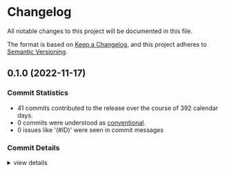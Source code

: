 # Changelog

All notable changes to this project will be documented in this file.

The format is based on [Keep a Changelog](https://keepachangelog.com/en/1.0.0/),
and this project adheres to [Semantic Versioning](https://semver.org/spec/v2.0.0.html).

## 0.1.0 (2022-11-17)

### Commit Statistics

<csr-read-only-do-not-edit/>

 - 41 commits contributed to the release over the course of 392 calendar days.
 - 0 commits were understood as [conventional](https://www.conventionalcommits.org).
 - 0 issues like '(#ID)' were seen in commit messages

### Commit Details

<csr-read-only-do-not-edit/>

<details><summary>view details</summary>

 * **Uncategorized**
    - Add initial CHANGELOG.md files ([`cd36b7e`](https://github.com/kiibohd/kiibohd-firmware/commit/cd36b7ed6e28b1172afe4b5b05204e30c5f5640d))
    - cargo fmt ([`35bd382`](https://github.com/kiibohd/kiibohd-firmware/commit/35bd382018a4ce0df3c02ac9f765f9755d512f6c))
    - Add firmware revision support for bootloader ([`370cac8`](https://github.com/kiibohd/kiibohd-firmware/commit/370cac807f17e8ab407a93c83e9128be9018400b))
    - Large refactor ([`2f4d804`](https://github.com/kiibohd/kiibohd-firmware/commit/2f4d804443941f429eae191a022bc40c55b188fe))
    - Updating versions, clippy fix and update ISSI app note comment ([`964bf66`](https://github.com/kiibohd/kiibohd-firmware/commit/964bf667342744649b6ac68149f8ef619a123994))
    - Fix HID-IO issi pwm control ([`e62339a`](https://github.com/kiibohd/kiibohd-firmware/commit/e62339a55cf58041b2a08d16bc6f3746ae6eb382))
    - Fix general clippy errors ([`7dfcb88`](https://github.com/kiibohd/kiibohd-firmware/commit/7dfcb88ae2233ad2091e3278376ef3ffb85dca67))
    - Initial HID-IO pixel control ([`7592f40`](https://github.com/kiibohd/kiibohd-firmware/commit/7592f4082540b22f29d90a6faf7de0521a7965f0))
    - Fix bootloader offset ([`b20c0b7`](https://github.com/kiibohd/kiibohd-firmware/commit/b20c0b76899a78c419ed0aa6416930ecae9615cb))
    - Fix ADC buffer reading and add new cargo-make options ([`9750862`](https://github.com/kiibohd/kiibohd-firmware/commit/97508620acfd7642346e6fd431abbe25766f2b15))
    - Update to use new hid-io unions ([`57c1443`](https://github.com/kiibohd/kiibohd-firmware/commit/57c1443682bda15bdaec69bf6b2b3d18c3e1dbcc))
    - Add basic LED Test support with HID-IO ([`9e66ef2`](https://github.com/kiibohd/kiibohd-firmware/commit/9e66ef2854ca1d384c0ecfbe57c42196c8196c7e))
    - Cleanup configs ([`7d3c85c`](https://github.com/kiibohd/kiibohd-firmware/commit/7d3c85c2c5d4e5cb631366cf03af7195d8b9be4f))
    - Add support for DWT Tickless Monotonics in rtic ([`7b1a3be`](https://github.com/kiibohd/kiibohd-firmware/commit/7b1a3be7c3ba1a05de04e56e3600ec7d2687c444))
    - [Keystone] Split bin.rs to constants and hidio ([`76175f0`](https://github.com/kiibohd/kiibohd-firmware/commit/76175f0c22db828f41c3ebbbcc6d41f7667b18a3))
    - Initial manufacturing test HID-IO message handling ([`e204b17`](https://github.com/kiibohd/kiibohd-firmware/commit/e204b171652dae9eb7a7568877a4f0736d9511af))
    - Adding matrix remapping for Keystone TKL ([`fa0907d`](https://github.com/kiibohd/kiibohd-firmware/commit/fa0907d4f20f9e2b5ddd63b474f25d3d909df54b))
    - Adding USB HID Lock LED KLL support ([`cf754d6`](https://github.com/kiibohd/kiibohd-firmware/commit/cf754d67d1c866dab5853884beed97690cccac9e))
    - [Gemini] USB now working ([`6381faf`](https://github.com/kiibohd/kiibohd-firmware/commit/6381fafc6847c0394325f2d502ea2fa23752e95c))
    - Fix/enable USB HID Mouse support ([`ae3aa1e`](https://github.com/kiibohd/kiibohd-firmware/commit/ae3aa1e087bc3f6cfbb5ad3683b7057c8144dfc6))
    - Updating Cargo.toml to use top-level override ([`15b9f59`](https://github.com/kiibohd/kiibohd-firmware/commit/15b9f591b7fa0ddd1a9937b8efe815cc8e09111c))
    - Move some configurations from .cargo/config to common_makefile.toml ([`4a30fb3`](https://github.com/kiibohd/kiibohd-firmware/commit/4a30fb3be3801250e5ff0d3df6a6e5da6da25d4c))
    - Update vergen to use official version ([`2ba90f9`](https://github.com/kiibohd/kiibohd-firmware/commit/2ba90f9b43e252f6f8df809477316397b2e3b2aa))
    - Integrate keyscanning to kll-core to USB output ([`fd69982`](https://github.com/kiibohd/kiibohd-firmware/commit/fd699820b716afb1aa4f9c8f60fbe7a607003b12))
    - Add stack pointer debugging ([`9755e39`](https://github.com/kiibohd/kiibohd-firmware/commit/9755e39840fc0869d2431a95884e7bab4c199275))
    - Add device mcu and device serial number to HID-IO info ([`3366b55`](https://github.com/kiibohd/kiibohd-firmware/commit/3366b55b1cf8f4da274d88a0e0dd211dac8794fa))
    - Add bcdDevice version using git commit count ([`756c6be`](https://github.com/kiibohd/kiibohd-firmware/commit/756c6be59cd8c005156846f360bff0f8ab777857))
    - More more variables to project.env files ([`93648e1`](https://github.com/kiibohd/kiibohd-firmware/commit/93648e133fb06ac3db2219e093926f4b66cda286))
    - Update rtic to 1.0.0 ([`00ec115`](https://github.com/kiibohd/kiibohd-firmware/commit/00ec1158b39988b181a74d44910f857fa9664ba2))
    - Adding git submodule support to GitHub Actions ([`725197f`](https://github.com/kiibohd/kiibohd-firmware/commit/725197f696f3263038ebbebac8eca9db2c1d9dc9))
    - [KLL] - Initial rust generation ([`a3911fe`](https://github.com/kiibohd/kiibohd-firmware/commit/a3911fea02fed98668630281c886f78f9b1a4a56))
    - Fixing clippy warnings and adding host_deps option ([`7bb7c43`](https://github.com/kiibohd/kiibohd-firmware/commit/7bb7c43db1c447d60bb39f5b0a4eb8298a5ada40))
    - Clippy fix ([`5bcf6b5`](https://github.com/kiibohd/kiibohd-firmware/commit/5bcf6b5b9ab917f6ea536f810fcce348f0427c94))
    - Initial Is31fl3743b support ([`fbe54b2`](https://github.com/kiibohd/kiibohd-firmware/commit/fbe54b2b3b95b9e3db7e33cd880ef56fc0d9684d))
    - Updating defmt to 0.3 ([`a17dffe`](https://github.com/kiibohd/kiibohd-firmware/commit/a17dffe1324eaaf98d9f7d8692dbd8e73aeacdc3))
    - Updating to cortex-m-rtic 0.6.0-rc4 ([`43d2619`](https://github.com/kiibohd/kiibohd-firmware/commit/43d2619338b4012ae625fc0fc06b97515b5fdf39))
    - Adding EFC support to retrieve UID ([`071b7d9`](https://github.com/kiibohd/kiibohd-firmware/commit/071b7d91dbd8d6c8224a4c63eead9ff7c04a5a3d))
    - Adding gdb+defmt support workflows ([`7ce364e`](https://github.com/kiibohd/kiibohd-firmware/commit/7ce364e0eea8665ea2f082bb43b37045f52374bd))
    - Updating to 2021 edition ([`85613bc`](https://github.com/kiibohd/kiibohd-firmware/commit/85613bc7007c3af6ff4fe334aace1b13a2fc92dc))
    - Re-organized cargo make ([`ebe5292`](https://github.com/kiibohd/kiibohd-firmware/commit/ebe52929260abd797d51b3c15aca139042995ba7))
    - Keyboards are starting to take shape ([`c236166`](https://github.com/kiibohd/kiibohd-firmware/commit/c2361665d05318ca377862eb67fefa56c43bf023))
</details>

